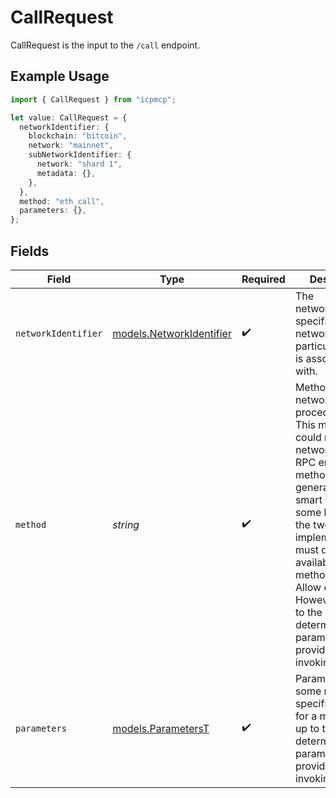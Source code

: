 # CallRequest

CallRequest is the input to the `/call` endpoint.

## Example Usage

```typescript
import { CallRequest } from "icpmcp";

let value: CallRequest = {
  networkIdentifier: {
    blockchain: "bitcoin",
    network: "mainnet",
    subNetworkIdentifier: {
      network: "shard 1",
      metadata: {},
    },
  },
  method: "eth_call",
  parameters: {},
};
```

## Fields

| Field                                                                                                                                                                                                                                                                                                                                                              | Type                                                                                                                                                                                                                                                                                                                                                               | Required                                                                                                                                                                                                                                                                                                                                                           | Description                                                                                                                                                                                                                                                                                                                                                        | Example                                                                                                                                                                                                                                                                                                                                                            |
| ------------------------------------------------------------------------------------------------------------------------------------------------------------------------------------------------------------------------------------------------------------------------------------------------------------------------------------------------------------------ | ------------------------------------------------------------------------------------------------------------------------------------------------------------------------------------------------------------------------------------------------------------------------------------------------------------------------------------------------------------------ | ------------------------------------------------------------------------------------------------------------------------------------------------------------------------------------------------------------------------------------------------------------------------------------------------------------------------------------------------------------------ | ------------------------------------------------------------------------------------------------------------------------------------------------------------------------------------------------------------------------------------------------------------------------------------------------------------------------------------------------------------------ | ------------------------------------------------------------------------------------------------------------------------------------------------------------------------------------------------------------------------------------------------------------------------------------------------------------------------------------------------------------------ |
| `networkIdentifier`                                                                                                                                                                                                                                                                                                                                                | [models.NetworkIdentifier](../models/networkidentifier.md)                                                                                                                                                                                                                                                                                                         | :heavy_check_mark:                                                                                                                                                                                                                                                                                                                                                 | The network_identifier specifies which network a particular object is associated with.                                                                                                                                                                                                                                                                             |                                                                                                                                                                                                                                                                                                                                                                    |
| `method`                                                                                                                                                                                                                                                                                                                                                           | *string*                                                                                                                                                                                                                                                                                                                                                           | :heavy_check_mark:                                                                                                                                                                                                                                                                                                                                                 | Method is some network-specific procedure call. This method could map to a network-specific RPC endpoint, a method in an SDK generated from a smart contract, or some hybrid of the two. The implementation must define all available methods in the Allow object. However, it is up to the caller to determine which parameters to provide when invoking `/call`. | eth_call                                                                                                                                                                                                                                                                                                                                                           |
| `parameters`                                                                                                                                                                                                                                                                                                                                                       | [models.ParametersT](../models/parameterst.md)                                                                                                                                                                                                                                                                                                                     | :heavy_check_mark:                                                                                                                                                                                                                                                                                                                                                 | Parameters is some network-specific argument for a method. It is up to the caller to determine which parameters to provide when invoking `/call`.                                                                                                                                                                                                                  | {<br/>"block_number": 23,<br/>"address": "0x52bc44d5378309ee2abf1539bf71de1b7d7be3b5"<br/>}                                                                                                                                                                                                                                                                        |